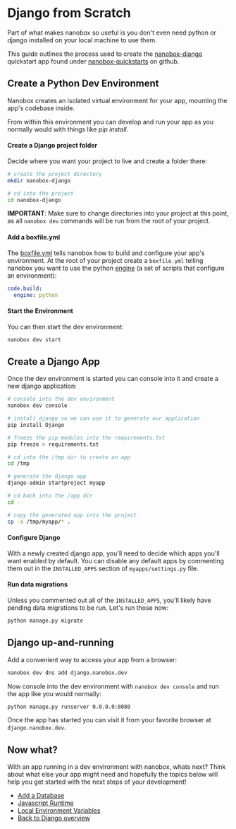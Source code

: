 # Django from Scratch
Part of what makes nanobox so useful is you don't even need python or django installed on your local machine to use them.

This guide outlines the process used to create the <a href="https://github.com/nanobox-quickstarts/nanobox-django" target="\_blank">nanobox-django</a> quickstart app found under <a href="https://github.com/nanobox-quickstarts" target="\_blank">nanobox-quickstarts</a> on github.

## Create a Python Dev Environment
Nanobox creates an isolated virtual environment for your app, mounting the app's codebase inside.

From within this environment you can develop and run your app as you normally would with things like *pip install*.

#### Create a Django project folder
Decide where you want your project to live and create a folder there:

```bash
# create the project directory
mkdir nanobox-django

# cd into the project
cd nanobox-django
```

**IMPORTANT**: Make sure to change directories into your project at this point, as all `nanobox dev` commands will be run from the root of your project.

#### Add a boxfile.yml
The <a href="https://docs.nanobox.io/boxfile/" target="\_blank">boxfile.yml</a> tells nanobox how to build and configure your app's environment. At the root of your project create a `boxfile.yml` telling nanobox you want to use the python <a href="https://docs.nanobox.io/engines/" target="\_blank">engine</a> (a set of scripts that configure an environment):

```yaml
code.build:
  engine: python
```

#### Start the Environment
You can then start the dev environment:

```bash
nanobox dev start
```

## Create a Django App
Once the dev environment is started you can console into it and create a new django application:

```bash
# console into the dev environment
nanobox dev console

# install django so we can use it to generate our application
pip install Django

# freeze the pip modules into the requirements.txt
pip freeze > requirements.txt

# cd into the /tmp dir to create an app
cd /tmp

# generate the django app
django-admin startproject myapp

# cd back into the /app dir
cd -

# copy the generated app into the project
cp -a /tmp/myapp/* .
```

#### Configure Django

With a newly created django app, you'll need to decide which apps you'll want enabled by default. You can disable any default apps by commenting them out in the `INSTALLED_APPS` section of `myapps/settings.py` file.

#### Run data migrations

Unless you commented out all of the `INSTALLED_APPS`, you'll likely have pending data migrations to be run. Let's run those now:

```bash
python manage.py migrate
```

## Django up-and-running
Add a convenient way to access your app from a browser:

```bash
nanobox dev dns add django.nanobox.dev
```

Now console into the dev environment with `nanobox dev console` and run the app like you would normally:

```bash
python manage.py runserver 0.0.0.0:8080
```

Once the app has started you can visit it from your favorite browser at `django.nanobox.dev`.

## Now what?
With an app running in a dev environment with nanobox, whats next? Think about what else your app might need and hopefully the topics below will help you get started with the next steps of your development!

* [Add a Database](/python/django/add-a-database)
* [Javascript Runtime](/python/django/javascript-runtime)
* [Local Environment Variables](/python/django/local-evars)
* [Back to Django overview](/python/django)
